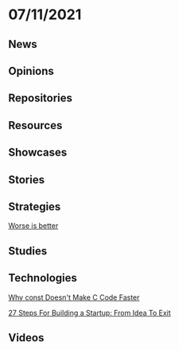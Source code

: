# 07/11/2021

## News


## Opinions


## Repositories


## Resources


## Showcases


## Stories


## Strategies
[Worse is better](https://en.wikipedia.org/wiki/Worse_is_better)

## Studies


## Technologies
[Why const Doesn't Make C Code Faster](https://theartofmachinery.com/2019/08/12/c_const_isnt_for_performance.html)

[27 Steps For Building a Startup: From Idea To Exit](https://visionxpartners.com/build-startup/)

## Videos
